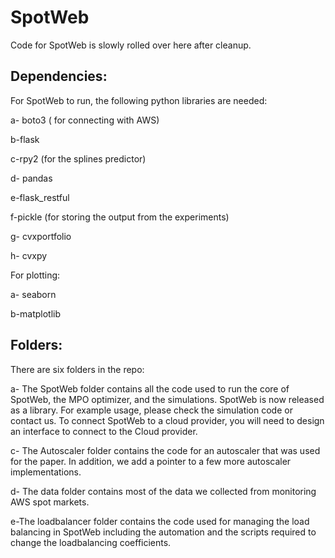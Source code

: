 # SpotWeb
Code for SpotWeb is slowly rolled over here after cleanup. 

## Dependencies:

For SpotWeb to run, the following python libraries are needed:

a- boto3 ( for connecting with AWS)

b-flask

c-rpy2 (for the splines predictor)

d- pandas

e-flask_restful

f-pickle (for storing the output from the experiments)

g- cvxportfolio

h- cvxpy


For plotting:

a- seaborn

b-matplotlib

## Folders:

There are six folders in the repo:

a-  The SpotWeb folder contains all the code used to run the core of SpotWeb, the MPO optimizer, and the simulations. SpotWeb is now released as a library. For example usage, please check the simulation code or contact us. To connect SpotWeb to a cloud provider, you will need to design an interface to connect to the Cloud provider. 

c- The Autoscaler folder contains the code for an autoscaler that was used for the paper. In addition, we add a pointer to a few more autoscaler implementations.

d- The data folder contains most of the data we collected from monitoring AWS spot markets.

e-The loadbalancer folder contains the code used for managing the load balancing in SpotWeb including the automation and the scripts required to change the loadbalancing coefficients.

